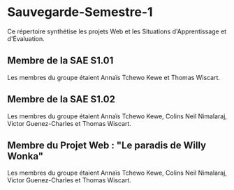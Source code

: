 # Sauvegarde-Semestre-1
Ce répertoire synthétise les projets Web et les Situations d'Apprentissage et d'Évaluation.

## Membre de la SAE S1.01
Les membres du groupe étaient Annaïs Tchewo Kewe et Thomas Wiscart.

## Membre de la SAE S1.02
Les membres du groupe étaient Annaïs Tchewo Kewe, Colins Neil Nimalaraj, Victor Guenez-Charles et Thomas Wiscart.

## Membre du Projet Web : "Le paradis de Willy Wonka"
Les membres du groupe étaient Annaïs Tchewo Kewe, Colins Neil Nimalaraj, Victor Guenez-Charles et Thomas Wiscart.
